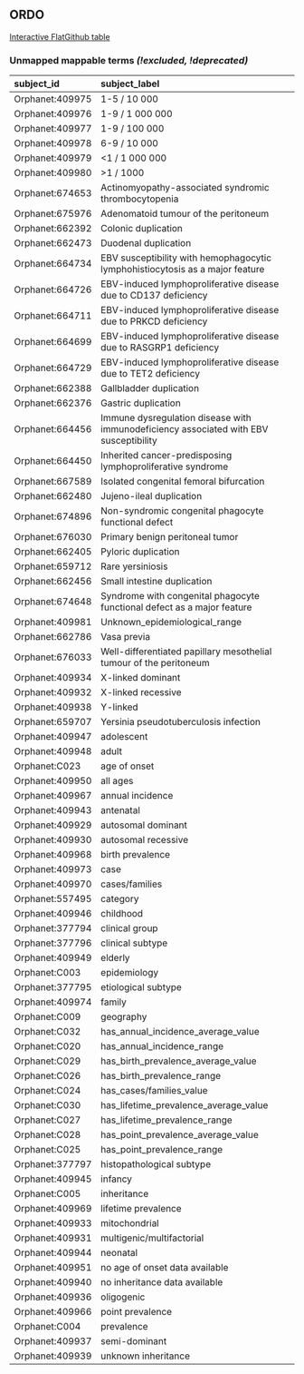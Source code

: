 ## ORDO
[Interactive FlatGithub table](https://flatgithub.com/monarch-initiative/mondo-ingest?filename=src/ontology/reports/ordo_mapping_status.tsv)

### Unmapped mappable terms _(!excluded, !deprecated)_
| subject_id      | subject_label                                                                         |
|:----------------|:--------------------------------------------------------------------------------------|
| Orphanet:409975 | 1-5 / 10 000                                                                          |
| Orphanet:409976 | 1-9 / 1 000 000                                                                       |
| Orphanet:409977 | 1-9 / 100 000                                                                         |
| Orphanet:409978 | 6-9 / 10 000                                                                          |
| Orphanet:409979 | <1 / 1 000 000                                                                        |
| Orphanet:409980 | >1 / 1000                                                                             |
| Orphanet:674653 | Actinomyopathy-associated syndromic thrombocytopenia                                  |
| Orphanet:675976 | Adenomatoid tumour of the peritoneum                                                  |
| Orphanet:662392 | Colonic duplication                                                                   |
| Orphanet:662473 | Duodenal duplication                                                                  |
| Orphanet:664734 | EBV susceptibility with hemophagocytic lymphohistiocytosis as a major feature         |
| Orphanet:664726 | EBV-induced lymphoproliferative disease due to CD137 deficiency                       |
| Orphanet:664711 | EBV-induced lymphoproliferative disease due to PRKCD deficiency                       |
| Orphanet:664699 | EBV-induced lymphoproliferative disease due to RASGRP1 deficiency                     |
| Orphanet:664729 | EBV-induced lymphoproliferative disease due to TET2 deficiency                        |
| Orphanet:662388 | Gallbladder duplication                                                               |
| Orphanet:662376 | Gastric duplication                                                                   |
| Orphanet:664456 | Immune dysregulation disease with immunodeficiency associated with EBV susceptibility |
| Orphanet:664450 | Inherited cancer-predisposing lymphoproliferative syndrome                            |
| Orphanet:667589 | Isolated congenital femoral bifurcation                                               |
| Orphanet:662480 | Jujeno-ileal duplication                                                              |
| Orphanet:674896 | Non-syndromic congenital phagocyte functional defect                                  |
| Orphanet:676030 | Primary benign peritoneal tumor                                                       |
| Orphanet:662405 | Pyloric duplication                                                                   |
| Orphanet:659712 | Rare yersiniosis                                                                      |
| Orphanet:662456 | Small intestine duplication                                                           |
| Orphanet:674648 | Syndrome with congenital phagocyte functional defect as a major feature               |
| Orphanet:409981 | Unknown_epidemiological_range                                                         |
| Orphanet:662786 | Vasa previa                                                                           |
| Orphanet:676033 | Well-differentiated papillary mesothelial tumour of the peritoneum                    |
| Orphanet:409934 | X-linked dominant                                                                     |
| Orphanet:409932 | X-linked recessive                                                                    |
| Orphanet:409938 | Y-linked                                                                              |
| Orphanet:659707 | Yersinia pseudotuberculosis infection                                                 |
| Orphanet:409947 | adolescent                                                                            |
| Orphanet:409948 | adult                                                                                 |
| Orphanet:C023   | age of onset                                                                          |
| Orphanet:409950 | all ages                                                                              |
| Orphanet:409967 | annual incidence                                                                      |
| Orphanet:409943 | antenatal                                                                             |
| Orphanet:409929 | autosomal dominant                                                                    |
| Orphanet:409930 | autosomal recessive                                                                   |
| Orphanet:409968 | birth prevalence                                                                      |
| Orphanet:409973 | case                                                                                  |
| Orphanet:409970 | cases/families                                                                        |
| Orphanet:557495 | category                                                                              |
| Orphanet:409946 | childhood                                                                             |
| Orphanet:377794 | clinical group                                                                        |
| Orphanet:377796 | clinical subtype                                                                      |
| Orphanet:409949 | elderly                                                                               |
| Orphanet:C003   | epidemiology                                                                          |
| Orphanet:377795 | etiological subtype                                                                   |
| Orphanet:409974 | family                                                                                |
| Orphanet:C009   | geography                                                                             |
| Orphanet:C032   | has_annual_incidence_average_value                                                    |
| Orphanet:C020   | has_annual_incidence_range                                                            |
| Orphanet:C029   | has_birth_prevalence_average_value                                                    |
| Orphanet:C026   | has_birth_prevalence_range                                                            |
| Orphanet:C024   | has_cases/families_value                                                              |
| Orphanet:C030   | has_lifetime_prevalence_average_value                                                 |
| Orphanet:C027   | has_lifetime_prevalence_range                                                         |
| Orphanet:C028   | has_point_prevalence_average_value                                                    |
| Orphanet:C025   | has_point_prevalence_range                                                            |
| Orphanet:377797 | histopathological subtype                                                             |
| Orphanet:409945 | infancy                                                                               |
| Orphanet:C005   | inheritance                                                                           |
| Orphanet:409969 | lifetime prevalence                                                                   |
| Orphanet:409933 | mitochondrial                                                                         |
| Orphanet:409931 | multigenic/multifactorial                                                             |
| Orphanet:409944 | neonatal                                                                              |
| Orphanet:409951 | no age of onset data available                                                        |
| Orphanet:409940 | no inheritance data available                                                         |
| Orphanet:409936 | oligogenic                                                                            |
| Orphanet:409966 | point prevalence                                                                      |
| Orphanet:C004   | prevalence                                                                            |
| Orphanet:409937 | semi-dominant                                                                         |
| Orphanet:409939 | unknown inheritance                                                                   |
